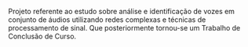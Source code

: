 Projeto referente ao estudo sobre análise e identificação de vozes em conjunto de áudios utilizando redes complexas e técnicas de processamento de sinal. Que posteriormente tornou-se um Trabalho de Conclusão de Curso.
